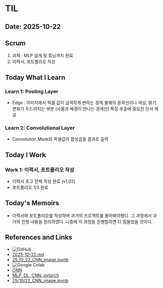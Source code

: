 # TIL

## Date: 2025-10-22

## Scrum
1. 과제 : MLP 설계 및 튜닝까지 완료
2. 이력서, 포트폴리오 작성

## Today What I Learn
### Learn 1: Pooling Layer
- Edge : 이미지에서 픽셀 값이 급격하게 변하는 경계
물체의 윤곽선이나 색상, 밝기 변화가 두드러지는 부분 (사물과 배경이 만나는 경계선)
특징 추출에 중요한 단서 제공

### Learn 2: Convolutional Layer
- Convolution Mask와 픽셀값의 합성곱을 결과로 출력

## Today I Work
### Work 1: 이력서, 포트폴리오 작성
- 이력서 초고 전체 작성 완료 (v1.02)
- 포트폴리오 1/3 완료


## Today's Memoirs
- 이력서와 포트폴리오를 작성하며 과거의 프로젝트를 돌아봐야했다. 그 과정에서 과거의 진행 내용을 정리하였다. 나중에 이 과정을 진행할려면 더 힘들었을 것이다.

## References and Links
- ![GitHub](https://img.shields.io/badge/GitHub-181717?style=for-the-badge&logo=GitHub&logoColor=white)
- [2025-10-22.md](https://github.com/100-hours-a-week/max-til/blob/main/Oct/2025-10-22.md) 
- [25_10_22_CNN_image.ipynb](https://github.com/Max-JI64/Kakao_Tech_Boost/blob/main/Daily_class/25_10_22_CNN_image.ipynb) 
- ![Google Colab](https://img.shields.io/badge/googlecolab-F9AB00?style=for-the-badge&logo=googlecolab&logoColor=white)
- [CNN](https://drive.google.com/file/d/1h4TSg7YOWLX8Mrl4EYi0FKWRKrIgAIfE/view?usp=sharing)
- [MLP, DL, CNN, pytorch](https://drive.google.com/file/d/126GOkk_qk2K3XZs48atpyC8J02c8Z0FD/view?usp=sharing)
- [25/10/22_CNN_image.ipynb](https://colab.research.google.com/drive/1FlBV1POBWsSS1bq4PmiGz2dSDOuZctM4?usp=sharing)